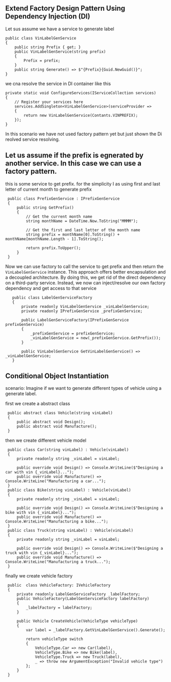 ﻿## Extend Factory Design Pattern Using Dependency Injection (DI)


Let sus assume we have a service to generate label
```
public class VinLabelGenService
{
    public string Prefix { get; }
    public VinLabelGenService(string prefix)
    {
        Prefix = prefix;
    }
    public string Generate() => $"{Prefix}{Guid.NewGuid()}";
}
```
we cna resolve the service in DI container like this 

```
private static void ConfigureServices(IServiceCollection services)
{
    // Register your services here
    services.AddSingleton<VinLabelGenService>(serviceProvider =>
    {              
        return new VinLabelGenService(Contants.VINPREFIX);
    });
}
```
In this scenario we have not used factory pattern yet but just shown the Di reolved service resolving.


## Let us assume if the prefix is egnerated by another service. In this case we can use a factory pattern.

this is some service to get prefix. for the simplicity I as using first and last letter of current month to generate prefix
```
 public class PrefixGenService : IPrefixGenService
 {
     public string GetPrefix()
     {
         // Get the current month name
         string monthName = DateTime.Now.ToString("MMMM");

         // Get the first and last letter of the month name
         string prefix = monthName[0].ToString() + monthName[monthName.Length - 1].ToString();

         return prefix.ToUpper();
     }
 }
```

Now we can use factory to call the service to get prefix and then return the `VinLabelGenService` instance. This approach offers better encapsulation and a decoupled architecture. By doing this, we get rid of the direct dependency on a third-party service. Instead, we now can inject/resolve our own factory dependency and get access to that service 

```
   public class LabelGenServiceFactory
   {
       private readonly VinLabelGenService _vinLabelGenService;
       private readonly IPrefixGenService _prefixGenService;

       public LabelGenServiceFactory(IPrefixGenService prefixGenService)
       {
           _prefixGenService = prefixGenService;
           _vinLabelGenService = new(_prefixGenService.GetPrefix());
       }

       public VinLabelGenService GetVinLabelGenService() => _vinLabelGenService;
   }
```

## Conditional Object Instantiation

scenario: Imagine if we want to generate different types of vehicle using a generate label.

first we create a abstract class

```
 public abstract class Vehicle(string vinLabel)
 {
     public abstract void Design();
     public abstract void Manufacture();
 }
```

then we create different vehicle model
```
 public class Car(string vinLabel) : Vehicle(vinLabel)
 {
     private readonly string _vinLabel = vinLabel;

     public override void Design() => Console.WriteLine($"Designing a car with vin {_vinLabel}...");
     public override void Manufacture() => Console.WriteLine("Manufacturing a car...");
 }
 public class Bike(string vinLabel) : Vehicle(vinLabel)
 {
     private readonly string _vinLabel = vinLabel;

     public override void Design() => Console.WriteLine($"Designing a bike with vin {_vinLabel}...");
     public override void Manufacture() => Console.WriteLine("Manufacturing a bike...");
 }
 public class Truck(string vinLabel) : Vehicle(vinLabel)
 {
     private readonly string _vinLabel = vinLabel;

     public override void Design() => Console.WriteLine($"Designing a truck with vin {_vinLabel}...");
     public override void Manufacture() => Console.WriteLine("Manufacturing a truck...");
 }
```

finally we create vehicle factory
```
 public  class VehicleFactory: IVehicleFactory
 {
     private readonly LabelGenServiceFactory _labelFactory;
     public VehicleFactory(LabelGenServiceFactory labelFactory)
     {
         _labelFactory = labelFactory;
     }

     public Vehicle CreateVehicle(VehicleType vehicleType)
     {
         var label = _labelFactory.GetVinLabelGenService().Generate();

         return vehicleType switch
         {
             VehicleType.Car => new Car(label),
             VehicleType.Bike => new Bike(label),
             VehicleType.Truck => new Truck(label),
             _ => throw new ArgumentException("Invalid vehicle type")
         };
     }
 }
```